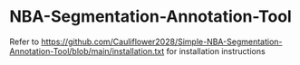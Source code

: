 # NBA-Segmentation-Annotation-Tool
Refer to https://github.com/Cauliflower2028/Simple-NBA-Segmentation-Annotation-Tool/blob/main/installation.txt for installation instructions
